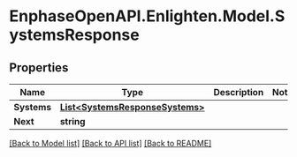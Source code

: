 # EnphaseOpenAPI.Enlighten.Model.SystemsResponse

## Properties

Name | Type | Description | Notes
------------ | ------------- | ------------- | -------------
**Systems** | [**List&lt;SystemsResponseSystems&gt;**](SystemsResponseSystems.md) |  | 
**Next** | **string** |  | 

[[Back to Model list]](../README.md#documentation-for-models) [[Back to API list]](../README.md#documentation-for-api-endpoints) [[Back to README]](../README.md)

